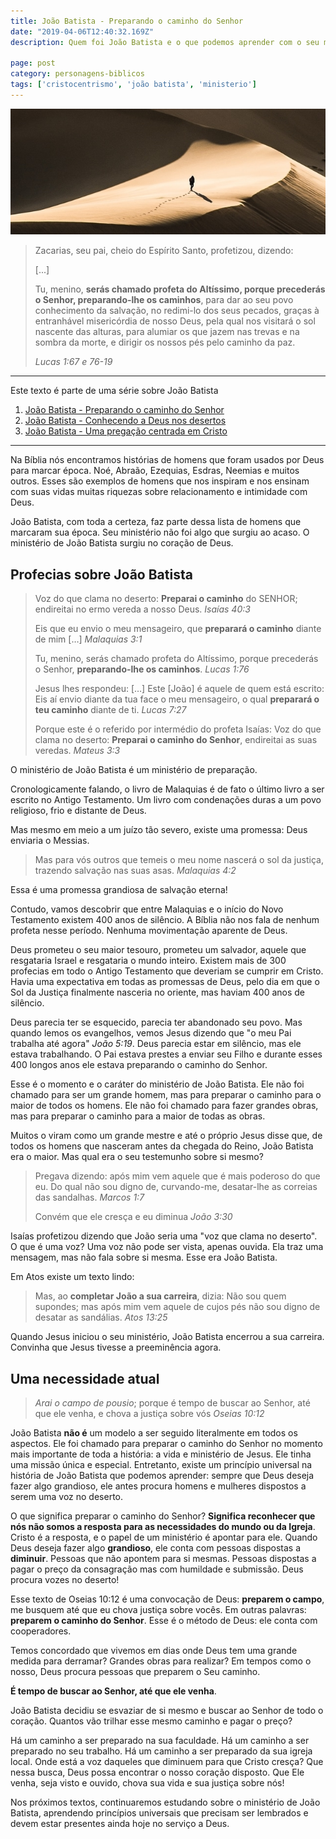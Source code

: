 ```yaml
---
title: João Batista - Preparando o caminho do Senhor
date: "2019-04-06T12:40:32.169Z"
description: Quem foi João Batista e o que podemos aprender com o seu ministério?

page: post
category: personagens-biblicos
tags: ['cristocentrismo', 'joão batista', 'ministerio']
---
```


![Homem caminhando no deserto](./desert.jpg)

>  Zacarias, seu pai, cheio do Espírito Santo, profetizou, dizendo:
>
>  [...]
>
>  Tu, menino, **serás chamado profeta do Altíssimo, porque precederás o Senhor, preparando-lhe os caminhos**, para dar ao seu povo conhecimento da salvação, no redimi-lo dos seus pecados, graças à entranhável misericórdia de nosso Deus, pela qual nos visitará o sol nascente das alturas, para alumiar os que jazem nas trevas e na sombra da morte, e dirigir os nossos pés pelo caminho da paz.
>
>  *Lucas 1:67 e 76-19*

------

Este texto é parte de uma série sobre João Batista

1. [João Batista - Preparando o caminho do Senhor](/personagens-biblicos/joao-batista-preparando-o-caminho-do-senhor/)
2. [João Batista - Conhecendo a Deus nos desertos](/personagens-biblicos/joao-batista-conhecendo-a-deus-nos-desertos/)
3. [João Batista - Uma pregação centrada em Cristo](/personagens-biblicos/joao-batista-uma-pregacao-centrada-em-cristo/)

------

Na Bíblia nós encontramos histórias de homens que foram usados por Deus para marcar época. Noé, Abraão, Ezequias, Esdras, Neemias e muitos outros. Esses são exemplos de homens que nos inspiram e nos ensinam com suas vidas muitas riquezas sobre relacionamento e intimidade com Deus.

João Batista, com toda a certeza, faz parte dessa lista de homens que marcaram sua época. Seu ministério não foi algo que surgiu ao acaso. O ministério de João Batista surgiu no coração de Deus.

## Profecias sobre João Batista

> Voz do que clama no deserto: **Preparai o caminho** do SENHOR; endireitai no ermo vereda a nosso Deus. *Isaías 40:3*
>
> Eis que eu envio o meu mensageiro, que **preparará o caminho** diante de mim […] *Malaquias 3:1*
>
> Tu, menino, serás chamado profeta do Altíssimo, porque precederás o Senhor, **preparando-lhe os caminhos**. *Lucas 1:76*
>
> Jesus lhes respondeu: […] Este [João] é aquele de quem está escrito: Eis aí envio diante da tua face o meu mensageiro, o qual **preparará o teu caminho** diante de ti. *Lucas 7:27*
>
> Porque este é o referido por intermédio do profeta Isaías: Voz do que clama no deserto: **Preparai o caminho do Senhor**, endireitai as suas veredas. *Mateus 3:3*

O ministério de João Batista é um ministério de preparação.

Cronologicamente falando, o livro de Malaquias é de fato o último livro a ser escrito no Antigo Testamento. Um livro com condenações duras a um povo religioso, frio e distante de Deus.

Mas mesmo em meio a um juízo tão severo, existe uma promessa: Deus enviaria o Messias.

> Mas para vós outros que temeis o meu nome nascerá o sol da justiça, trazendo salvação nas suas asas. *Malaquias 4:2*

Essa é uma promessa grandiosa de salvação eterna!

Contudo, vamos descobrir que entre Malaquias e o início do Novo Testamento existem 400 anos de silêncio. A Bíblia não nos fala de nenhum profeta nesse período. Nenhuma movimentação aparente de Deus.

Deus prometeu o seu maior tesouro, prometeu um salvador, aquele que resgataria Israel e resgataria o mundo inteiro. Existem mais de 300 profecias em todo o Antigo Testamento que deveriam se cumprir em Cristo. Havia uma expectativa em todas as promessas de Deus, pelo dia em que o Sol da Justiça finalmente nasceria no oriente, mas haviam 400 anos de silêncio.

Deus parecia ter se esquecido, parecia ter abandonado seu povo. Mas quando lemos os evangelhos, vemos Jesus dizendo que "o meu Pai trabalha até agora" *João 5:19*. Deus parecia estar em silêncio, mas ele estava trabalhando. O Pai estava prestes a enviar seu Filho e durante esses 400 longos anos ele estava preparando o caminho do Senhor.

Esse é o momento e o caráter do ministério de João Batista. Ele não foi chamado para ser um grande homem, mas para preparar o caminho para o maior de todos os homens. Ele não foi chamado para fazer grandes obras, mas para preparar o caminho para a maior de todas as obras.

Muitos o viram como um grande mestre e até o próprio Jesus disse que, de todos os homens que nasceram antes da chegada do Reino, João Batista era o maior. Mas qual era o seu testemunho sobre si mesmo?

> Pregava dizendo: após mim vem aquele que é mais poderoso do que eu. Do qual não sou digno de, curvando-me, desatar-lhe as correias das sandalhas. *Marcos 1:7*
>
> Convém que ele cresça e eu diminua *João 3:30*

Isaías profetizou dizendo que João seria uma "voz que clama no deserto". O que é uma voz? Uma voz não pode ser vista, apenas ouvida. Ela traz uma mensagem, mas não fala sobre si mesma. Esse era João Batista.

Em Atos existe um texto lindo:

> Mas, ao **completar João a sua carreira**, dizia: Não sou quem supondes; mas após mim vem aquele de cujos pés não sou digno de desatar as sandálias. *Atos 13:25*

Quando Jesus iniciou o seu ministério, João Batista encerrou a sua carreira. Convinha que Jesus tivesse a preeminência agora.

## Uma necessidade atual

> *Arai o campo de pousio*; porque é tempo de buscar ao Senhor, até que ele venha, e chova a justiça sobre vós *Oseias 10:12*

João Batista **não é** um modelo a ser seguido literalmente em todos os aspectos. Ele foi chamado para preparar o caminho do Senhor no momento mais importante de toda a história: a vida e ministério de Jesus. Ele tinha uma missão única e especial. Entretanto, existe um princípio universal na história de João Batista que podemos aprender: sempre que Deus deseja fazer algo grandioso, ele antes procura homens e mulheres dispostos a serem uma voz no deserto.

O que significa preparar o caminho do Senhor? **Significa reconhecer que nós não somos a resposta para as necessidades do mundo ou da Igreja**. Cristo é a resposta, e o papel de um ministério é apontar para ele. Quando Deus deseja fazer algo **grandioso**, ele conta com pessoas dispostas a **diminuir**. Pessoas que não  apontem para si mesmas. Pessoas dispostas a pagar o preço da consagração mas com humildade e submissão. Deus procura vozes no deserto!

Esse texto de Oseias 10:12 é uma convocação de Deus: **preparem o campo**, me busquem até que eu chova justiça sobre vocês. Em outras palavras: **preparem o caminho do Senhor**. Esse é o método de Deus: ele conta com cooperadores.

Temos concordado que vivemos em dias onde Deus tem uma grande medida para derramar? Grandes obras para realizar? Em tempos como o nosso, Deus procura pessoas que preparem o Seu caminho.

**É tempo de buscar ao Senhor, até que ele venha**.

João Batista decidiu se esvaziar de si mesmo e buscar ao Senhor de todo o coração. Quantos vão trilhar esse mesmo caminho e pagar o preço?

Há um caminho a ser preparado na sua faculdade. Há um caminho a ser preparado no seu trabalho. Há um caminho a ser preparado da sua igreja local. Onde está a voz daqueles que diminuem para que Cristo cresça? Que nessa busca, Deus possa encontrar o nosso coração disposto. Que Ele venha, seja visto e ouvido, chova sua vida e sua justiça sobre nós!

Nos próximos textos, continuaremos estudando sobre o ministério de João Batista, aprendendo princípios universais que precisam ser lembrados e devem estar presentes ainda hoje no serviço a Deus. 